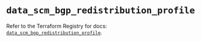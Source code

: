 # `data_scm_bgp_redistribution_profile`

Refer to the Terraform Registry for docs: [`data_scm_bgp_redistribution_profile`](https://registry.terraform.io/providers/paloaltonetworks/scm/1.0.2/docs/data-sources/bgp_redistribution_profile).
